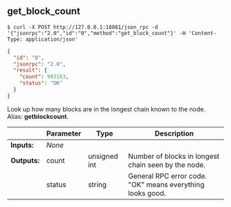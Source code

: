 ## **get_block_count**



```shell
$ curl -X POST http://127.0.0.1:18081/json_rpc -d '{"jsonrpc":"2.0","id":"0","method":"get_block_count"}' -H 'Content-Type: application/json'
```
```json
{  
  "id": "0",  
  "jsonrpc": "2.0",  
  "result": {  
    "count": 993163,  
    "status": "OK"  
  }  
}  
```
Look up how many blocks are in the longest chain known to the node.  
Alias: **getblockcount**.  

|             | Parameter | Type         | Description
| ---         | ---       | ---          | ---
|**Inputs:**  | *None*    |              |
|**Outputs:** | count     | unsigned int | Number of blocks in longest chain seen by the node.
|             | status    | string       | General RPC error code. "OK" means everything looks good.
